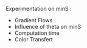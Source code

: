 Experimentation on minS :

- Gradient Flows
- Influence of theta on minS
- Computation time
- Color Transfert
